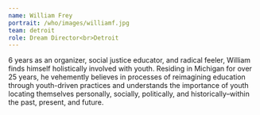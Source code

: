 ```yaml
---
name: William Frey
portrait: /who/images/williamf.jpg
team: detroit
role: Dream Director<br>Detroit
---
```


6 years as an organizer, social justice educator, and radical feeler, William finds himself holistically involved with youth. Residing in Michigan for over 25 years, he vehemently believes in processes of reimagining education through youth-driven practices and understands the importance of youth locating themselves personally, socially, politically, and historically–within the past, present, and future.